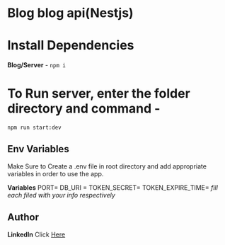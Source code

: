# Blog blog api(Nestjs) 

# Install Dependencies
**Blog/Server** - `npm i`

# To Run server, enter the folder directory and command -
 `npm run start:dev`
 
## Env Variables
Make Sure to Create a .env file in root directory and add appropriate variables in order to use the app.

**Variables**
PORT=
DB_URI =
TOKEN_SECRET=
TOKEN_EXPIRE_TIME=
_fill each filed with your info respectively_

## Author
**LinkedIn** Click [Here](https://www.linkedin.com/in/bilchalan/)
                                                                                       

